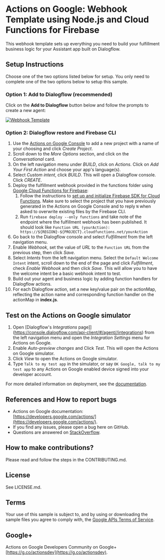 # Actions on Google: Webhook Template using Node.js and Cloud Functions for Firebase

This webhook template sets up everything you need to build your fulfillment
business logic for your Assistant app built on Dialogflow.

## Setup Instructions
Choose one of the two options listed below for setup. You only need to complete one of the two options below to setup this sample.

### Option 1: Add to Dialogflow (recommended)
Click on the **Add to Dialogflow** button below and follow the prompts to create a new agent:

[![Webhook Template](https://storage.googleapis.com/dialogflow-oneclick/deploy.svg "Webhook Template")](https://console.dialogflow.com/api-client/oneclick?templateUrl=https%3A%2F%2Fstorage.googleapis.com%2Fdialogflow-oneclick%2Fagent.zip&agentName=ActionsOnGoogleTemplateSample)

### Option 2: Dialogflow restore and Firebase CLI
1. Use the [Actions on Google Console](https://console.actions.google.com) to add a new project with a name of your choosing and click *Create Project*.
1. Scroll down to the *More Options* section, and click on the *Conversational* card.
1. On the left navigation menu under *BUILD*, click on *Actions*. Click on *Add Your First Action* and choose your app's language(s).
1. Select *Custom intent*, click *BUILD*. This will open a Dialogflow console. Click *CREATE*.
1. Deploy the fulfillment webhook provided in the functions folder using [Google Cloud Functions for Firebase](https://firebase.google.com/docs/functions/):
   1. Follow the instructions to [set up and initialize Firebase SDK for Cloud Functions](https://firebase.google.com/docs/functions/get-started#set_up_and_initialize_functions_sdk). Make sure to select the project that you have previously generated in the Actions on Google Console and to reply `N` when asked to overwrite existing files by the Firebase CLI.
   1. Run `firebase deploy --only functions` and take note of the endpoint where the fulfillment webhook has been published. It should look like `Function URL (yourAction): https://${REGION}-${PROJECT}.cloudfunctions.net/yourAction`
1. Go back to the Dialogflow console and select *Fulfillment* from the left navigation menu.
1. Enable *Webhook*, set the value of *URL* to the `Function URL` from the previous step, then click *Save*.
1. Select *Intents* from the left navigation menu. Select the `Default Welcome Intent` intent, scroll down to the end of the page and click *Fulfillment*, check *Enable Webhook* and then click *Save*. This will allow you to have the welcome intent be a basic webhook intent to test.
1. Build out your agent and business logic by adding function handlers for Dialogflow actions.
1. For each Dialogflow action, set a new key/value pair on the actionMap, reflecting
 the action name and corresponding function handler on the actionMap in **index.js**.

## Test on the Actions on Google simulator
1. Open [Dialogflow's *Integrations* page]](https://console.dialogflow.com/api-client/#/agent//integrations) from the left navigation menu and open the *Integration Settings* menu for Actions on Google.
1. Enable *Auto-preview changes* and Click *Test*. This will open the Actions on Google simulator.
1. Click *View* to open the Actions on Google simulator.
1. Type `Talk to my test app` in the simulator, or say `OK Google, talk to my test app` to any Actions on Google enabled device signed into your developer account.

For more detailed information on deployment, see the [documentation](https://developers.google.com/actions/dialogflow/deploy-fulfillment).

## References and How to report bugs
* Actions on Google documentation: [https://developers.google.com/actions/](https://developers.google.com/actions/).
* If you find any issues, please open a bug here on GitHub.
* Questions are answered on [StackOverflow](https://stackoverflow.com/questions/tagged/actions-on-google).

## How to make contributions?
Please read and follow the steps in the CONTRIBUTING.md.

## License
See LICENSE.md.

## Terms
Your use of this sample is subject to, and by using or downloading the sample files you agree to comply with, the [Google APIs Terms of Service](https://developers.google.com/terms/).

## Google+
Actions on Google Developers Community on Google+ [https://g.co/actionsdev](https://g.co/actionsdev).

